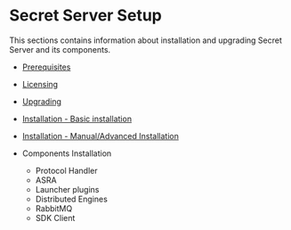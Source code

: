 [title]: # "Secret Server Setup"
[tags]: # "Setup"
[priority]: # "1000"

# Secret Server Setup

This sections contains information about installation and upgrading Secret Server and its components.

* [Prerequisites](prerequisites/index.md)

* [Licensing](licensing/index.md)

* [Upgrading](upgrading/index.md)

* [Installation - Basic installation](installation/basic-installation-automatic/index.md)

* [Installation - Manual/Advanced Installation](installation/advanced-installation-manual/index.md)

* Components Installation

  * Protocol Handler
  * ASRA
  * Launcher plugins
  * Distributed Engines
  * RabbitMQ
  * SDK Client
